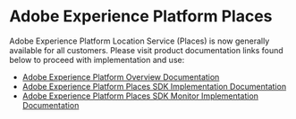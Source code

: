 # Adobe Experience Platform Places

Adobe Experience Platform Location Service (Places) is now generally available for all customers. Please visit product documentation links found below to proceed with implementation and use:

* [Adobe Experience Platform Overview Documentation](https://docs.adobe.com/content/help/en/places/using/home.html)
* [Adobe Experience Platform Places SDK Implementation Documentation](https://docs.adobe.com/content/help/en/places/using/places-ext-aep-sdks/places-extension/places-extension.html)
* [Adobe Experience Platform Places SDK Monitor Implementation Documentation](https://docs.adobe.com/content/help/en/places/using/places-ext-aep-sdks/places-monitor-extension/places-monitor-extension.html)
